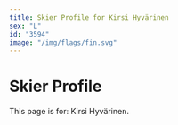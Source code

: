 ```yaml
---
title: Skier Profile for Kirsi Hyvärinen
sex: "L"
id: "3594"
image: "/img/flags/fin.svg" 
---
```


# Skier Profile

This page is for: Kirsi Hyvärinen.
    
